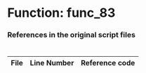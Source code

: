 # Function: func_83
### References in the original script files

#

| File | Line Number | Reference code |
| --- | --- | --- |

